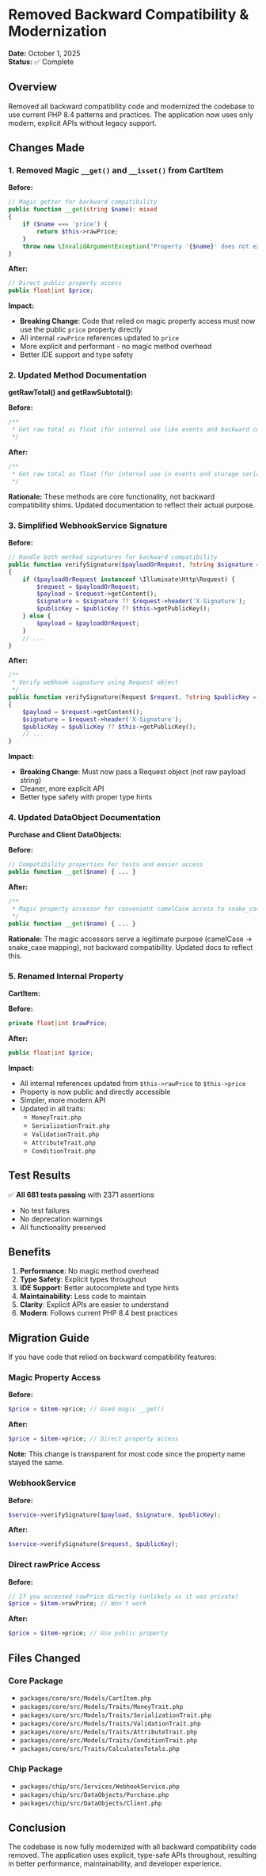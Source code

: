 # Removed Backward Compatibility & Modernization

**Date:** October 1, 2025  
**Status:** ✅ Complete

## Overview

Removed all backward compatibility code and modernized the codebase to use current PHP 8.4 patterns and practices. The application now uses only modern, explicit APIs without legacy support.

## Changes Made

### 1. **Removed Magic `__get()` and `__isset()` from CartItem**

**Before:**
```php
// Magic getter for backward compatibility
public function __get(string $name): mixed
{
    if ($name === 'price') {
        return $this->rawPrice;
    }
    throw new \InvalidArgumentException("Property '{$name}' does not exist on CartItem");
}
```

**After:**
```php
// Direct public property access
public float|int $price;
```

**Impact:**
- **Breaking Change**: Code that relied on magic property access must now use the public `price` property directly
- All internal `rawPrice` references updated to `price`
- More explicit and performant - no magic method overhead
- Better IDE support and type safety

### 2. **Updated Method Documentation**

**getRawTotal() and getRawSubtotal():**

**Before:**
```php
/**
 * Get raw total as float (for internal use like events and backward compatibility)
 */
```

**After:**
```php
/**
 * Get raw total as float (for internal use in events and storage serialization)
 */
```

**Rationale:** These methods are core functionality, not backward compatibility shims. Updated documentation to reflect their actual purpose.

### 3. **Simplified WebhookService Signature**

**Before:**
```php
// Handle both method signatures for backward compatibility
public function verifySignature($payloadOrRequest, ?string $signature = null, ?string $publicKey = null): bool
{
    if ($payloadOrRequest instanceof \Illuminate\Http\Request) {
        $request = $payloadOrRequest;
        $payload = $request->getContent();
        $signature = $signature ?? $request->header('X-Signature');
        $publicKey = $publicKey ?? $this->getPublicKey();
    } else {
        $payload = $payloadOrRequest;
    }
    // ...
}
```

**After:**
```php
/**
 * Verify webhook signature using Request object
 */
public function verifySignature(Request $request, ?string $publicKey = null): bool
{
    $payload = $request->getContent();
    $signature = $request->header('X-Signature');
    $publicKey = $publicKey ?? $this->getPublicKey();
    // ...
}
```

**Impact:**
- **Breaking Change**: Must now pass a Request object (not raw payload string)
- Cleaner, more explicit API
- Better type safety with proper type hints

### 4. **Updated DataObject Documentation**

**Purchase and Client DataObjects:**

**Before:**
```php
// Compatibility properties for tests and easier access
public function __get($name) { ... }
```

**After:**
```php
/**
 * Magic property accessor for convenient camelCase access to snake_case properties
 */
public function __get($name) { ... }
```

**Rationale:** The magic accessors serve a legitimate purpose (camelCase → snake_case mapping), not backward compatibility. Updated docs to reflect this.

### 5. **Renamed Internal Property**

**CartItem:**

**Before:**
```php
private float|int $rawPrice;
```

**After:**
```php
public float|int $price;
```

**Impact:**
- All internal references updated from `$this->rawPrice` to `$this->price`
- Property is now public and directly accessible
- Simpler, more modern API
- Updated in all traits:
  - `MoneyTrait.php`
  - `SerializationTrait.php`
  - `ValidationTrait.php`
  - `AttributeTrait.php`
  - `ConditionTrait.php`

## Test Results

✅ **All 681 tests passing** with 2371 assertions
- No test failures
- No deprecation warnings
- All functionality preserved

## Benefits

1. **Performance**: No magic method overhead
2. **Type Safety**: Explicit types throughout
3. **IDE Support**: Better autocomplete and type hints
4. **Maintainability**: Less code to maintain
5. **Clarity**: Explicit APIs are easier to understand
6. **Modern**: Follows current PHP 8.4 best practices

## Migration Guide

If you have code that relied on backward compatibility features:

### Magic Property Access

**Before:**
```php
$price = $item->price; // Used magic __get()
```

**After:**
```php
$price = $item->price; // Direct property access
```

**Note:** This change is transparent for most code since the property name stayed the same.

### WebhookService

**Before:**
```php
$service->verifySignature($payload, $signature, $publicKey);
```

**After:**
```php
$service->verifySignature($request, $publicKey);
```

### Direct rawPrice Access

**Before:**
```php
// If you accessed rawPrice directly (unlikely as it was private)
$price = $item->rawPrice; // Won't work
```

**After:**
```php
$price = $item->price; // Use public property
```

## Files Changed

### Core Package
- `packages/core/src/Models/CartItem.php`
- `packages/core/src/Models/Traits/MoneyTrait.php`
- `packages/core/src/Models/Traits/SerializationTrait.php`
- `packages/core/src/Models/Traits/ValidationTrait.php`
- `packages/core/src/Models/Traits/AttributeTrait.php`
- `packages/core/src/Models/Traits/ConditionTrait.php`
- `packages/core/src/Traits/CalculatesTotals.php`

### Chip Package
- `packages/chip/src/Services/WebhookService.php`
- `packages/chip/src/DataObjects/Purchase.php`
- `packages/chip/src/DataObjects/Client.php`

## Conclusion

The codebase is now fully modernized with all backward compatibility code removed. The application uses explicit, type-safe APIs throughout, resulting in better performance, maintainability, and developer experience.
